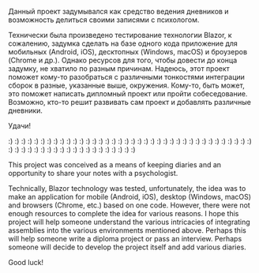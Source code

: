 Данный проект задумывался как средство ведения дневников и возможность делиться своими записями с психологом.

Технически была произведено тестирование технологии Blazor, к сожалению, задумка сделать на базе одного кода приложение для мобильных (Android, iOS), десктопных (Windows, macOS) и броузеров (Chrome и др.). Однако ресурсов для того, чтобы довести до конца задумку, не хватило по разным причинам.
Надеюсь, этот проект поможет кому-то разобраться с различными тонкостями интеграции сборок в разные, указанные выше, окружения. Кому-то, быть может, это поможет написать дипломный проект или пройти собеседование. Возможно, кто-то решит развивать сам проект и добавлять различные дневники.

Удачи!

:) :) :) :) :) :) :) :) :) :) :) :) :) :) :) :) :) :) :) :) :) :) :) :) :) :) :) :) :) :) :) :) :) :) :) :) :) :) :) :) :) :) :) :) :) :) :) :) :) :) :) :) :) :) :) :) :) :) 

This project was conceived as a means of keeping diaries and an opportunity to share your notes with a psychologist.

Technically, Blazor technology was tested, unfortunately, the idea was to make an application for mobile (Android, iOS), desktop (Windows, macOS) and browsers (Chrome, etc.) based on one code. However, there were not enough resources to complete the idea for various reasons.
I hope this project will help someone understand the various intricacies of integrating assemblies into the various environments mentioned above. Perhaps this will help someone write a diploma project or pass an interview. Perhaps someone will decide to develop the project itself and add various diaries.

Good luck!
